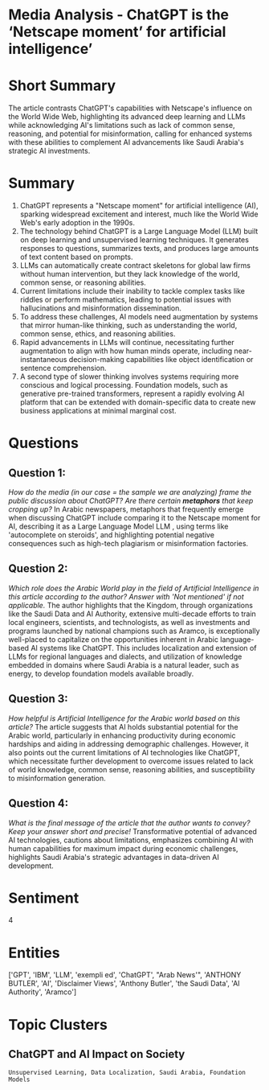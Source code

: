 # Media Analysis - ChatGPT is the ‘Netscape moment’ for artificial intelligence’

# Short Summary
The article contrasts ChatGPT's capabilities with Netscape's influence on the World Wide Web, highlighting its advanced deep learning and LLMs while acknowledging AI's limitations such as lack of common sense, reasoning, and potential for misinformation, calling for enhanced systems with these abilities to complement AI advancements like Saudi Arabia's strategic AI investments.

# Summary
1. ChatGPT represents a "Netscape moment" for artificial intelligence (AI), sparking widespread excitement and interest, much like the World Wide Web's early adoption in the 1990s.
2. The technology behind ChatGPT is a Large Language Model (LLM) built on deep learning and unsupervised learning techniques. It generates responses to questions, summarizes texts, and produces large amounts of text content based on prompts.
3. LLMs can automatically create contract skeletons for global law firms without human intervention, but they lack knowledge of the world, common sense, or reasoning abilities.
4. Current limitations include their inability to tackle complex tasks like riddles or perform mathematics, leading to potential issues with hallucinations and misinformation dissemination.
5. To address these challenges, AI models need augmentation by systems that mirror human-like thinking, such as understanding the world, common sense, ethics, and reasoning abilities.
6. Rapid advancements in LLMs will continue, necessitating further augmentation to align with how human minds operate, including near-instantaneous decision-making capabilities like object identification or sentence comprehension.
7. A second type of slower thinking involves systems requiring more conscious and logical processing. Foundation models, such as generative pre-trained transformers, represent a rapidly evolving AI platform that can be extended with domain-specific data to create new business applications at minimal marginal cost.

# Questions
## Question 1:
*How do the media (in our case = the sample we are analyzing) frame the public discussion about ChatGPT? Are there certain **metaphors** that keep cropping up?*
In Arabic newspapers, metaphors that frequently emerge when discussing ChatGPT include comparing it to the Netscape moment for AI, describing it as a Large Language Model LLM , using terms like 'autocomplete on steroids', and highlighting potential negative consequences such as high-tech plagiarism or misinformation factories.
## Question 2:
*Which role does the Arabic World play in the field of Artificial Intelligence in this article according to the author? Answer with 'Not mentioned' if not applicable.*
The author highlights that the Kingdom, through organizations like the Saudi Data and AI Authority, extensive multi-decade efforts to train local engineers, scientists, and technologists, as well as investments and programs launched by national champions such as Aramco, is exceptionally well-placed to capitalize on the opportunities inherent in Arabic language-based AI systems like ChatGPT. This includes localization and extension of LLMs for regional languages and dialects, and utilization of knowledge embedded in domains where Saudi Arabia is a natural leader, such as energy, to develop foundation models available broadly.
## Question 3:
*How helpful is Artificial Intelligence for the Arabic world based on this article?*
The article suggests that AI holds substantial potential for the Arabic world, particularly in enhancing productivity during economic hardships and aiding in addressing demographic challenges. However, it also points out the current limitations of AI technologies like ChatGPT, which necessitate further development to overcome issues related to lack of world knowledge, common sense, reasoning abilities, and susceptibility to misinformation generation.
## Question 4:
*What is the final message of the article that the author wants to convey? Keep your answer short and precise!*
Transformative potential of advanced AI technologies, cautions about limitations, emphasizes combining AI with human capabilities for maximum impact during economic challenges, highlights Saudi Arabia's strategic advantages in data-driven AI development.

# Sentiment
4

# Entities
['GPT', 'IBM', 'LLM', 'exempli ed', 'ChatGPT', "Arab News'", 'ANTHONY BUTLER', 'AI', 'Disclaimer Views', 'Anthony Butler', 'the Saudi Data', 'AI Authority', 'Aramco']

# Topic Clusters
## ChatGPT and AI Impact on Society
	Unsupervised Learning, Data Localization, Saudi Arabia, Foundation Models

